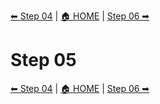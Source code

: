 [⬅ Step 04](Step04.md) | [🏠 HOME](../README.md) | [Step 06 ➡](Step06.md)

# Step 05



[⬅ Step 04](Step04.md) | [🏠 HOME](../README.md) | [Step 06 ➡](Step06.md)
